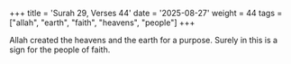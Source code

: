 +++
title = 'Surah 29, Verses 44'
date = '2025-08-27'
weight = 44
tags = ["allah", "earth", "faith", "heavens", "people"]
+++

Allah created the heavens and the earth for a purpose. Surely in this is a sign for the people of faith.